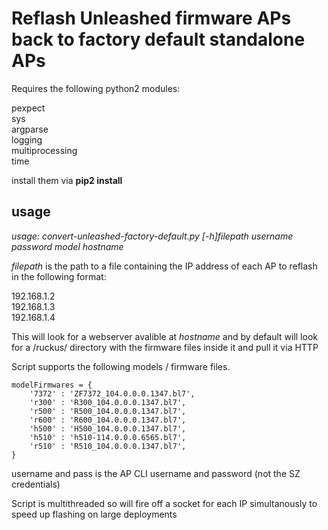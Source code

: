 # Reflash Unleashed firmware APs back to factory default standalone APs 

Requires the following python2 modules:

pexpect<br/>
sys<br/>
argparse<br/>
logging<br/>
multiprocessing<br/>
time<br/>

install them via **pip2 install <module>**

## usage


*usage: convert-unleashed-factory-default.py [-h]filepath username password model hostname*

*filepath* is the path to a file containing the IP address of each AP to reflash in the following format:

192.168.1.2<br/>
192.168.1.3<br/>
192.168.1.4<br/>

This will look for a webserver avalible at *hostname* and by default will look for a /ruckus/ directory with the firmware files inside it and pull it via HTTP

Script supports the following models / firmware files.

    modelFirmwares = {
        '7372' : 'ZF7372_104.0.0.0.1347.bl7',
        'r300' : 'R300_104.0.0.0.1347.bl7',
        'r500' : 'R500_104.0.0.0.1347.bl7',
        'r600' : 'R600_104.0.0.0.1347.bl7',
        'h500' : 'H500_104.0.0.0.1347.bl7',
        'h510' : 'h510-114.0.0.0.6565.bl7',
        'r510' : 'R510_104.0.0.0.1347.bl7',
    }

username and pass is the AP CLI username and password (not the SZ credentials)

Script is multithreaded so will fire off a socket for each IP simultanously to speed up flashing on large deployments
